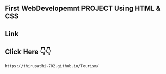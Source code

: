 ## First WebDevelopemnt PROJECT Using HTML & CSS

## Link
## Click Here 👇👇
```
https://thirupathi-702.github.io/Tourism/
```
